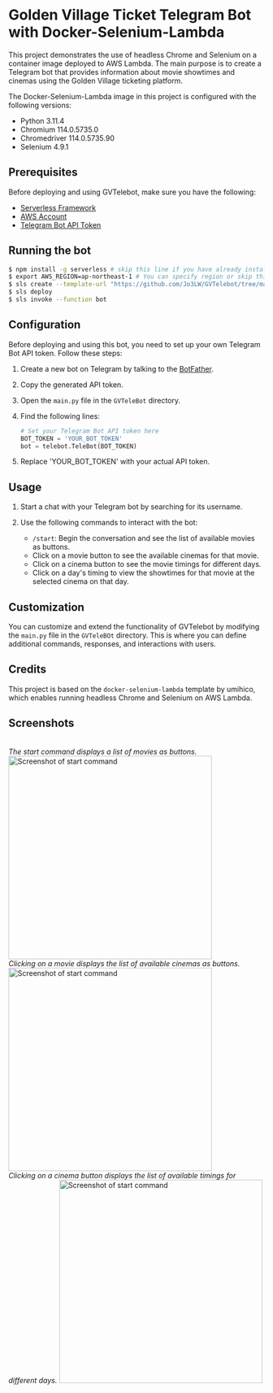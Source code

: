 # Golden Village Ticket Telegram Bot with Docker-Selenium-Lambda

This project demonstrates the use of headless Chrome and Selenium on a container image deployed to AWS Lambda. The main purpose is to create a Telegram bot that provides information about movie showtimes and cinemas using the Golden Village ticketing platform.

The Docker-Selenium-Lambda image in this project is configured with the following versions:
- Python 3.11.4
- Chromium 114.0.5735.0
- Chromedriver 114.0.5735.90
- Selenium 4.9.1

## Prerequisites

Before deploying and using GVTelebot, make sure you have the following:

- [Serverless Framework](https://www.serverless.com/framework/docs/getting-started/)
- [AWS Account](https://aws.amazon.com/)
- [Telegram Bot API Token](https://core.telegram.org/bots#botfather)

## Running the bot

```bash
$ npm install -g serverless # skip this line if you have already installed Serverless Framework
$ export AWS_REGION=ap-northeast-1 # You can specify region or skip this line. us-east-1 will be used by default.
$ sls create --template-url "https://github.com/Jo3LW/GVTelebot/tree/main" --path dGVTeleBot && cd $_
$ sls deploy
$ sls invoke --function bot
```

## Configuration
Before deploying and using this bot, you need to set up your own Telegram Bot API token. Follow these steps:

1. Create a new bot on Telegram by talking to the [BotFather](https://core.telegram.org/bots#botfather).
2. Copy the generated API token.
3. Open the `main.py` file in the `GVTeleBot` directory.
4. Find the following lines:

   ```python
   # Set your Telegram Bot API token here
   BOT_TOKEN = 'YOUR_BOT_TOKEN'
   bot = telebot.TeleBot(BOT_TOKEN)
   ```
5. Replace 'YOUR_BOT_TOKEN' with your actual API token.
## Usage

1. Start a chat with your Telegram bot by searching for its username.
2. Use the following commands to interact with the bot:

   - `/start`: Begin the conversation and see the list of available movies as buttons.
   - Click on a movie button to see the available cinemas for that movie.
   - Click on a cinema button to see the movie timings for different days.
   - Click on a day\'s timing to view the showtimes for that movie at the selected cinema on that day.

## Customization

You can customize and extend the functionality of GVTelebot by modifying the `main.py` file in the `GVTeleBOt` directory. This is where you can define additional commands, responses, and interactions with users.

## Credits

This project is based on the `docker-selenium-lambda` template by umihico, which enables running headless Chrome and Selenium on AWS Lambda.

## Screenshots

<br>
<em>The start command displays a list of movies as buttons.</em>
<img src="https://gvbotimages.s3.ap-southeast-1.amazonaws.com/start.PNG" alt="Screenshot of start command" width="400"/>

<br>
<em>Clicking on a movie displays the list of available cinemas as buttons.
</em>
<img src="https://gvbotimages.s3.ap-southeast-1.amazonaws.com/movies.PNG" alt="Screenshot of start command" width="400"/>

<br>
<em>Clicking on a cinema button displays the list of available timings for different days.
</em>
<img src="https://gvbotimages.s3.ap-southeast-1.amazonaws.com/cinemas.PNG" alt="Screenshot of start command" width="400"/>



